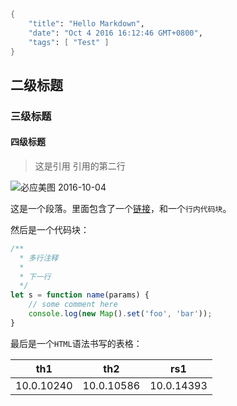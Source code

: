 ```meta
{
    "title": "Hello Markdown",
    "date": "Oct 4 2016 16:12:46 GMT+0800",
    "tags": [ "Test" ]
}
```

## 二级标题

### 三级标题

#### 四级标题

>这是引用
引用的第二行

![必应美图 2016-10-04](https://rocka.me/static/img/NASABahamas.jpg)

这是一个段落。里面包含了一个[链接](http://rocka.me/?query=string%enc0de#hash)，和一个`行内代码块`。


然后是一个代码块：

```js
/** 
  * 多行注释
  *
  * 下一行
  */
let s = function name(params) {
    // some comment here
    console.log(new Map().set('foo', 'bar'));
}
```

最后是一个`HTML`语法书写的表格：

<table>
<thead>
<tr>
<th>th1</th>
<th>th2</th>
<th>rs1</th>
</tr>
</thead>
<tbody>
<tr>
<td>10.0.10240</td>
<td>10.0.10586</td>
<td>10.0.14393</td>
</tr>
</tbody>
</table>
